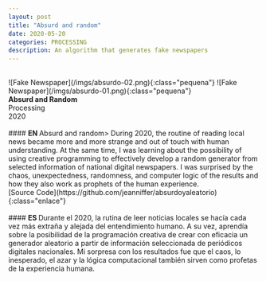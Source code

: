 ```yaml
---
layout: post
title: "Absurd and random"
date: 2020-05-20
categories: PROCESSING
description: An algorithm that generates fake newspapers
---
```

<br>
![Fake Newspaper](/imgs/absurdo-02.png){:class="pequena"}
![Fake Newspaper](/imgs/absurdo-01.png){:class="pequena"}
<br>
<b>Absurd and Random</b>
<br>
Processing
<br>
2020
<br>
<br>
#### <b> EN </b>
Absurd and random> During 2020, the routine of reading local news became more and more strange and out of touch with human understanding. At the same time, I was learning about the possibility of using creative programming to effectively develop a random generator from selected information of national digital newspapers. I was surprised by the chaos, unexpectedness, randomness, and computer logic of the results and how they also work as prophets of the human experience.
<br>
[Source Code](https://github.com/jeanniffer/absurdoyaleatorio){:class="enlace"}
<br>
<br>
#### <b> ES </b>
Durante el 2020, la rutina de leer noticias locales se hacía cada vez más extraña y alejada del entendimiento humano. A su vez, aprendía sobre la posibilidad de la programación creativa de crear con eficacia un generador aleatorio a partir de información seleccionada de periódicos digitales nacionales. Mi sorpresa con los resultados fue que el caos, lo inesperado, el azar y la lógica computacional también sirven como profetas de la experiencia humana.
<br>